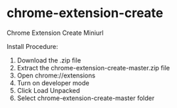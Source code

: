 # chrome-extension-create
Chrome Extension Create Miniurl

Install Procedure:
1. Download the .zip file
2. Extract the chrome-extension-create-master.zip file
3. Open chrome://extensions
4. Turn on developer mode
5. Click Load Unpacked
6. Select chrome-extension-create-master folder

